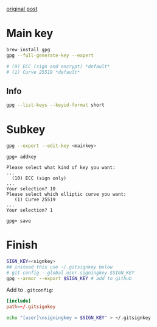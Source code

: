 [original post](https://dev.to/benjaminblack/signing-git-commits-with-modern-encryption-1koh)

# Main key

```bash
brew install gpg
gpg --full-generate-key --expert

# (9) ECC (sign and encrypt) *default*
# (1) Curve 25519 *default*
```

## Info

```bash
gpg --list-keys --keyid-format short
```

# Subkey

```bash
gpg --expert --edit-key <mainkey>
```

```output
gpg> addkey

Please select what kind of key you want:
...
  (10) ECC (sign only)
...
Your selection? 10
Please select which elliptic curve you want:
   (1) Curve 25519
...
Your selection? 1

gpg> save
```

# Finish

```bash
SIGN_KEY=<signkey>
## instead this use ~/.gitsignkey below
# git config --global user.signingkey $SIGN_KEY
gpg --armor --export $SIGN_KEY # add to github
```

Add to `.gitconfig`:

```toml
[include]
path=~/.gitsignkey
```

```bash
echo "[user]\nsigningkey = $SIGN_KEY" > ~/.gitsignkey
```
